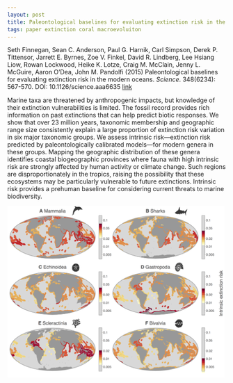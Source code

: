 ```yaml
---
layout: post
title: Paleontological baselines for evaluating extinction risk in the modern oceans
tags: paper extinction coral macroevoluiton
---
```


Seth Finnegan, Sean C. Anderson, Paul G. Harnik, Carl Simpson, Derek P. Tittensor, Jarrett E. Byrnes, Zoe V. Finkel, David R. Lindberg, Lee Hsiang Liow, Rowan Lockwood, Heike K. Lotze, Craig M. McClain, Jenny L. McGuire, Aaron O’Dea, John M. Pandolfi (2015) Paleontological baselines for evaluating extinction risk in the modern oceans. _Science_. 348(6234): 567-570. DOI: 10.1126/science.aaa6635 [link](http://www.sciencemag.org/content/348/6234/567.short)


Marine taxa are threatened by anthropogenic impacts, but knowledge of their extinction vulnerabilities is limited. The fossil record provides rich information on past extinctions that can help predict biotic responses. We show that over 23 million years, taxonomic membership and geographic range size consistently explain a large proportion of extinction risk variation in six major taxonomic groups. We assess intrinsic risk—extinction risk predicted by paleontologically calibrated models—for modern genera in these groups. Mapping the geographic distribution of these genera identifies coastal biogeographic provinces where fauna with high intrinsic risk are strongly affected by human activity or climate change. Such regions are disproportionately in the tropics, raising the possibility that these ecosystems may be particularly vulnerable to future extinctions. Intrinsic risk provides a prehuman baseline for considering current threats to marine biodiversity.

 <img src="/assets/img/maps.png"  width = "500px"/>


